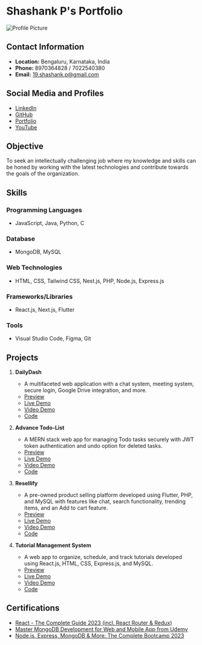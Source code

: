 # Shashank P's Portfolio

![Profile Picture](link_to_your_profile_picture)

## Contact Information

- **Location:** Bengaluru, Karnataka, India
- **Phone:** 8970364828 / 7022540380
- **Email:** 19.shashank.p@gmail.com

## Social Media and Profiles

- [LinkedIn](link_to_linkedin_profile)
- [GitHub](link_to_github_profile)
- [Portfolio](link_to_portfolio_website)
- [YouTube](link_to_youtube_channel)

## Objective

To seek an intellectually challenging job where my knowledge and skills can be honed by working with the latest technologies and contribute towards the goals of the organization.

## Skills

### Programming Languages

- JavaScript, Java, Python, C

### Database

- MongoDB, MySQL

### Web Technologies

- HTML, CSS, Tailwind CSS, Nest.js, PHP, Node.js, Express.js

### Frameworks/Libraries

- React.js, Next.js, Flutter

### Tools

- Visual Studio Code, Figma, Git

## Projects

1. **DailyDash**
   - A multifaceted web application with a chat system, meeting system, secure login, Google Drive integration, and more.
   - [Preview](link_to_preview)
   - [Live Demo](link_to_live_demo)
   - [Video Demo](link_to_video_demo)
   - [Code](link_to_code)

2. **Advance Todo-List**
   - A MERN stack web app for managing Todo tasks securely with JWT token authentication and undo option for deleted tasks.
   - [Preview](link_to_preview)
   - [Live Demo](link_to_live_demo)
   - [Video Demo](link_to_video_demo)
   - [Code](link_to_code)

3. **Resellify**
   - A pre-owned product selling platform developed using Flutter, PHP, and MySQL with features like chat, search functionality, trending items, and an Add to cart feature.
   - [Preview](link_to_preview)
   - [Live Demo](link_to_live_demo)
   - [Video Demo](link_to_video_demo)
   - [Code](link_to_code)

4. **Tutorial Management System**
   - A web app to organize, schedule, and track tutorials developed using React.js, HTML, CSS, Express.js, and MySQL.
   - [Preview](link_to_preview)
   - [Live Demo](link_to_live_demo)
   - [Video Demo](link_to_video_demo)
   - [Code](link_to_code)

## Certifications

- [React - The Complete Guide 2023 (incl. React Router & Redux)](link_to_certification)
- [Master MongoDB Development for Web and Mobile App from Udemy](link_to_certification)
- [Node.js, Express, MongoDB & More: The Complete Bootcamp 2023](link_to_certification)
